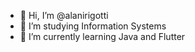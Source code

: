- 👋 Hi, I’m @alanirigotti
- 👀 I’m studying Information Systems
- 🌱 I’m currently learning Java and Flutter

<!---
alanirigotti/alanirigotti is a ✨ special ✨ repository because its `README.md` (this file) appears on your GitHub profile.
You can click the Preview link to take a look at your changes.
--->
